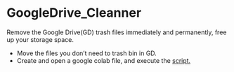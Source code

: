 # GoogleDrive_Cleanner
Remove the Google Drive(GD) trash files immediately and permanently,
free up your storage space.
 - Move the files you don’t need to trash bin in GD.
 - Create and open a google colab file, and execute the [script.](https://github.com/StevenHuang2020/GoogleDrive_Cleanner/blob/main/delete_Trash2.ipynb)